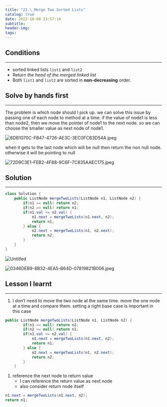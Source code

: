 ```yaml
---
title: "21.\_Merge Two Sorted Lists"
catalog: true
date: 2022-10-08 13:57:14
subtitle:
header-img:
tags:
---
```

## Conditions

---

- sorted linked lists `list1` and `list2`
- Return *the head of the merged linked list*
- Both `list1` and `list2` are sorted in **non-decreasing** order.

## Solve by hands first

---

The problem is which node should I pick up. we can solve this issue by passing one of each node to method at a time. if the value of node1 is less than node2, then we move the pointer of node1 to the next node. so we can choose the smaller value as next node of node1. 

![6DB1070C-FB47-4726-AE3C-3EC0FCB3D54A.jpeg](https://s3-us-west-2.amazonaws.com/secure.notion-static.com/8b1d79ad-9eb1-485c-813d-5888e05d7c6c/6DB1070C-FB47-4726-AE3C-3EC0FCB3D54A.jpeg)

when it gets to the last node which will be null then return the non null node. otherwise it will be pointing to null 

![72D9C3E1-FEB2-4F88-9C6F-7C835AAEC175.jpeg](https://s3-us-west-2.amazonaws.com/secure.notion-static.com/537875f4-e6d4-400b-93dc-80138926e603/72D9C3E1-FEB2-4F88-9C6F-7C835AAEC175.jpeg)

## Solution

---

```java
class Solution {
    public ListNode mergeTwoLists(ListNode n1, ListNode n2) {
        if(n1 == null) return n2;
        if(n2 == null) return n1;
        if(n1.val <= n2.val) {
            n1.next = mergeTwoLists(n1.next, n2);
            return n1;
        } else {
            n2.next = mergeTwoLists(n1, n2.next);
            return n2;
        }
    }
}
```

![Untitled](https://s3-us-west-2.amazonaws.com/secure.notion-static.com/2e988140-fabd-49ce-9f65-441882cc48f7/Untitled.png)

![0346DEB9-8B32-4EA5-B64D-07819821B006.jpeg](https://s3-us-west-2.amazonaws.com/secure.notion-static.com/4e893057-1502-4d21-b1c2-077d28cceb8d/0346DEB9-8B32-4EA5-B64D-07819821B006.jpeg)

## Lesson I learnt

---

1. I don’t need to move the two node at the same time. move the one node at a time and compare them. setting a right base case is important in this case

```java
public ListNode mergeTwoLists(ListNode n1, ListNode n2) {
        if(n1 == null) return n2;
        if(n2 == null) return n1;
        if(n1.val <= n2.val) {
            n1.next = mergeTwoLists(n1.next, n2);
            return n1;
        } else {
            n2.next = mergeTwoLists(n1, n2.next);
            return n2;
        }
    }
```

1. reference the next node to return value
    - I can reference the return value as next node
    - also consider return node itself

```java
n1.next = mergeTwoLists(n1.next, n2);
return n1;
```

